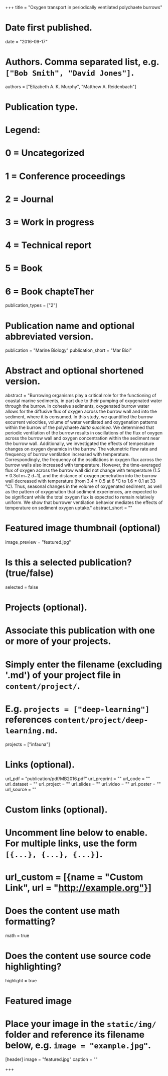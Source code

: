 +++
title = "Oxygen transport in periodically ventilated polychaete burrows"

# Date first published.
date = "2016-09-17"

# Authors. Comma separated list, e.g. `["Bob Smith", "David Jones"]`.
authors = ["Elizabeth A. K. Murphy", "Matthew A. Reidenbach"]

# Publication type.
# Legend:
# 0 = Uncategorized
# 1 = Conference proceedings
# 2 = Journal
# 3 = Work in progress
# 4 = Technical report
# 5 = Book
# 6 = Book chapteTher
publication_types = ["2"]

# Publication name and optional abbreviated version.
publication = "Marine Biology"
publication_short = "Mar Biol"

# Abstract and optional shortened version.
abstract = "Burrowing organisms play a critical role for the functioning of coastal marine sediments, in part due to their pumping of oxygenated water through the burrow. In cohesive sediments, oxygenated burrow water allows for the diffusive flux of oxygen across the burrow wall and into the sediment, where it is consumed. In this study, we quantified the burrow excurrent velocities, volume of water ventilated and oxygenation patterns within the burrow of the polychaete <i>Alitta succinea</i>. We determined that periodic ventilation of the burrow results in oscillations of the flux of oxygen across the burrow wall and oxygen concentration within the sediment near the burrow wall. Additionally, we investigated the effects of temperature changes on oxygen dynamics in the burrow. The volumetric flow rate and frequency of burrow ventilation increased with temperature. Correspondingly, the frequency of the oscillations in oxygen flux across the burrow walls also increased with temperature. However, the time-averaged flux of oxygen across the burrow wall did not change with temperature (1.5 ± 0.3ol m−2 d−1), and the distance of oxygen penetration into the burrow wall decreased with temperature (from 3.4 ± 0.5 at 6 °C to 1.6 ± 0.1 at 33 °C). Thus, seasonal changes in the volume of oxygenated sediment, as well as the pattern of oxygenation that sediment experiences, are expected to be significant while the total oxygen flux is expected to remain relatively uniform. We show that burrower ventilation behavior mediates the effects of temperature on sediment oxygen uptake."
abstract_short = ""

# Featured image thumbnail (optional)
image_preview = "featured.jpg"

# Is this a selected publication? (true/false)
selected = false

# Projects (optional).
#   Associate this publication with one or more of your projects.
#   Simply enter the filename (excluding '.md') of your project file in `content/project/`.
#   E.g. `projects = ["deep-learning"]` references `content/project/deep-learning.md`.
projects = ["infauna"]

# Links (optional).
url_pdf = "publication/pdf/MB2016.pdf"
url_preprint = ""
url_code = ""
url_dataset = ""
url_project = ""
url_slides = ""
url_video = ""
url_poster = ""
url_source = ""

# Custom links (optional).
#   Uncomment line below to enable. For multiple links, use the form `[{...}, {...}, {...}]`.
# url_custom = [{name = "Custom Link", url = "http://example.org"}]

# Does the content use math formatting?
math = true

# Does the content use source code highlighting?
highlight = true

# Featured image
# Place your image in the `static/img/` folder and reference its filename below, e.g. `image = "example.jpg"`.
[header]
image = "featured.jpg"
caption = ""

+++
